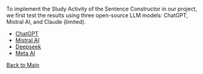 To implement the Study Activity of the Sentence Constructor in our project,
we first test the results using three open-source LLM models: ChatGPT, Mistral AI, and Claude (limited).

* [ChatGPT](./chatgpt/readme.md)
* [Mistral AI](./mistral-ai/README.md)
* [Deepseek](./deepseek/readme.md)
* [Meta AI](./meta-ai/readme.md)

[Back to Main](../README.md)
